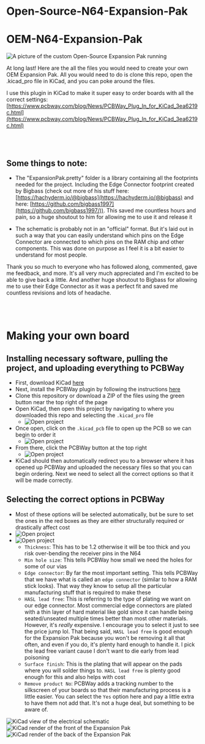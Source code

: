 # Open-Source-N64-Expansion-Pak

# OEM-N64-Expansion-Pak

![A picture of the custom Open-Source Expansion Pak running](https://github.com/MasonStooksbury/Open-Source-N64-Expansion-Pak/blob/main/pictures/Itdo.png?raw=true)

At long last! Here are the all the files you would need to create your own OEM Expansion Pak. All you would need to do is clone this repo, open the .kicad_pro file in KiCad, and you can poke around the files.

I use this plugin in KiCad to make it super easy to order boards with all the correct settings: [https://www.pcbway.com/blog/News/PCBWay_Plug_In_for_KiCad_3ea6219c.html](https://www.pcbway.com/blog/News/PCBWay_Plug_In_for_KiCad_3ea6219c.html)

<br>
<br>

## Some things to note:

 - The "ExpansionPak.pretty" folder is a library containing all the footprints needed for the project. Including the Edge Connector footprint created by Bigbass (check out more of his stuff here: [https://hachyderm.io/@bigbass](https://hachyderm.io/@bigbass) and here: [https://github.com/bigbass1997](https://github.com/bigbass1997/)). This saved me countless hours and pain, so a huge shoutout to him for allowing me to use it and release it

 - The schematic is probably not in an "official" format. But it's laid out in such a way that you can easily understand which pins on the Edge Connector are connected to which pins on the RAM chip and other components. This was done on purpose as I feel it is a bit easier to understand for most people.

Thank you so much to everyone who has followed along, commented, gave me feedback, and more. It's all very much appreciated and I'm excited to be able to give back a little. And another huge shoutout to Bigbass for allowing me to use their Edge Connector as it was a perfect fit and saved me countless revisions and lots of headache.

<br>
<br>

# Making your own board

## Installing necessary software, pulling the project, and uploading everything to PCBWay
 - First, download KiCad [here](https://www.kicad.org/download/)
 - Next, install the PCBWay plugin by following the instructions [here](https://www.pcbway.com/blog/News/PCBWay_Plug_In_for_KiCad_3ea6219c.html)
 - Clone this repository or download a ZIP of the files using the green button near the top right of the page
 - Open KiCad, then open this project by navigating to where you downloaded this repo and selecting the `.kicad_pro` file
   - ![Open project](https://github.com/MasonStooksbury/Open-Source-N64-Expansion-Pak/blob/main/pictures/instructions-01.png?raw=true)
 - Once open, click on the `.kicad_pcb` file to open up the PCB so we can begin to order it
   - ![Open project](https://github.com/MasonStooksbury/Open-Source-N64-Expansion-Pak/blob/main/pictures/instructions-02.png?raw=true)
 - From there, click the PCBWay button at the top right
   - ![Open project](https://github.com/MasonStooksbury/Open-Source-N64-Expansion-Pak/blob/main/pictures/instructions-03.png?raw=true)
 - KiCad should then automatically redirect you to a browser where it has opened up PCBWay and uploaded the necessary files so that you can begin ordering. Next we need to select all the correct options so that it will be made correctly.

## Selecting the correct options in PCBWay
 - Most of these options will be selected automatically, but be sure to set the ones in the red boxes as they are either structurally required or drastically affect cost
 - ![Open project](https://github.com/MasonStooksbury/Open-Source-N64-Expansion-Pak/blob/main/pictures/instructions-04.png?raw=true)
 - ![Open project](https://github.com/MasonStooksbury/Open-Source-N64-Expansion-Pak/blob/main/pictures/instructions-05.png?raw=true)
   - `Thickness`: This has to be 1.2 otherwise it will be too thick and you risk over-bending the receiver pins in the N64 
   - `Min hole size`: This tells PCBWay how small we need the holes for some of our vias
   - `Edge connector`: By far the most important setting. This tells PCBWay that we have what is called an `edge connector` (similar to how a RAM stick looks). That way they know to setup all the particular manufacturing stuff that is required to make these
   - `HASL lead free`: This is referring to the type of plating we want on our edge connector. Most commercial edge connectors are plated with a thin layer of hard material like gold since it can handle being seated/unseated multiple times better than most other materials. However, it's *really* expensive. I encourage you to select it just to see the price jump lol. That being said, `HASL lead free` is good enough for the Expansion Pak because you won't be removing it all that often, and even if you do, it's plenty hard enough to handle it. I pick the lead free variant cause I don't want to die early from lead poisoning
   - `Surface finish`: This is the plating that will appear on the pads where you will solder things to. `HASL lead free` is plenty good enough for this and also helps with cost
   - `Remove product No`: PCBWay adds a tracking number to the silkscreen of your boards so that their manufacturing process is a little easier. You can select the `Yes` option here and pay a little extra to have them not add that. It's not a huge deal, but something to be aware of.

![KiCad view of the electrical schematic](https://github.com/MasonStooksbury/Open-Source-N64-Expansion-Pak/blob/main/pictures/schematic.png?raw=true)
![KiCad render of the front of the Expansion Pak](https://github.com/MasonStooksbury/Open-Source-N64-Expansion-Pak/blob/main/pictures/front.png?raw=true)
![KiCad render of the back of the Expansion Pak](https://github.com/MasonStooksbury/Open-Source-N64-Expansion-Pak/blob/main/pictures/back.png?raw=true)
